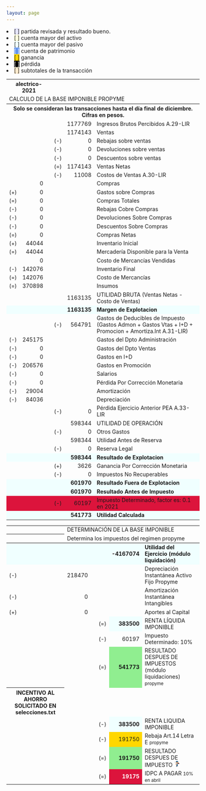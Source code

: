 ```yaml
--- 
layout: page
--- 
```


<li><span style='background-color: lavender'>[    ]</span> partida revisada y resultado bueno. </li>
<li><span style='background-color: lightyellow'>[    ]</span> cuenta mayor del activo </li>
<li><span style='background-color: azure'>[    ]</span> cuenta mayor del pasivo </li>
<li><span style='color: white; background-color: cornflowerblue'>[    ]</span> cuenta de patrimonio </li>
<li><span style='background-color: gold'>[    ]</span> ganancia </li>
<li><span style='color: white; background-color: black'>[    ]</span> pérdida </li>
<li><span style='background-color: blanchedalmond'>[    ]</span> subtotales de la transacción </li>
<table><tbody>
<tr><th colspan='3'>alectrico-2021</th></tr>
<tr><td colspan='8'> CALCULO DE LA BASE IMPONIBLE PROPYME </td></tr><tr><th colspan='8'>Solo se consideran las transacciones hasta el día final de diciembre. Cifras en pesos. </th></tr>
<tr><td></td><td></td><td></td><td></td><td align='right'>1177769</td><td colspan='2'> Ingresos Brutos Percibidos A.29-LIR </td></tr>
<tr><td></td><td></td><td></td><td></td><td align='right'>1174143</td><td> Ventas </td></tr>
<tr><td></td><td></td><td></td><td> (-) </td> <td align='right'>0 </td> <td>  Rebajas sobre ventas </td></tr>
<tr><td></td><td></td><td></td><td> (-) </td><td align='right'>0</td><td> Devoluciones sobre ventas </td></tr>
<tr><td></td><td></td><td></td><td> (-) </td><td align='right'>0</td><td>Descuentos sobre ventas </td></tr>
<tr><td></td><td></td><td></td><td> (=) </td><td align='right'>1174143</td><td> Ventas Netas </td></tr>
<tr><td></td><td></td><td></td><td> (-) </td><td align='right'>11008</td> <td>Costos de Ventas A.30-LIR </td></tr>
<tr><td></td><td align='right'>0</td><td></td><td></td><td></td><td> Compras </td></tr>
<tr><td> (+) </td><td align='right'> 0</td><td></td><td> </td><td></td><td> Gastos sobre Compras </td></tr>
<tr><td> (=) </td><td align='right'>0</td><td></td><td></td><td></td><td>Compras Totales</td></tr> 
<tr><td> (-) </td><td align='right'>0</td><td></td><td></td><td></td><td> Rebajas Cobre Compras </td></tr>
<tr><td> (-) </td><td align='right'>0</td><td></td><td></td><td></td><td> Devoluciones Sobre Compras </td></tr>
<tr><td> (-) </td><td align='right'>0</td><td></td><td></td><td></td><td> Descuentos Sobre Compras </td></tr>
<tr><td>(=)</td><td align='right'>0</td><td></td><td></td><td></td><td>Compras Netas</td></tr> 
<tr><td> (+) </td><td align='right'>44044</td><td></td><td></td><td></td><td colspan='2'>Inventario Inicial</td></tr> 
<tr><td> (=) </td><td align='right'> 44044</td><td></td><td> </td><td></td><td> Mercadería Disponible para la Venta </td></tr>
<tr><td>     </td> <td align='right'> 0 </td><td> </td><td></td><td></td><td colspan='2'>Costo de Mercancías Vendidas</td></tr>
<tr><td> (-) </td> <td align='right'>142076</td><td> </td><td></td><td></td><td colspan='2'>Inventario Final </td></tr>
<tr><td> (=) </td> <td align='right'>142076</td><td> </td><td></td><td></td><td colspan='2'>Costo de Mercancías </td></tr>
<tr><td> (=) </td> <td align='right'>370898</td><td> </td><td></td><td></td><td colspan='2'>Insumos </td></tr>
<tr><td></td><td></td><td></td><td></td><td align='right'>1163135</td><td colspan='4'>  UTILIDAD BRUTA (Ventas Netas - Costo de Ventas) </td></tr>
<tr style='font-weight:bold; background-color: azure'><td></td><td></td><td></td><td></td><td align='right'>1163135</td><td colspan='4'>  Margen de Explotacion </td></tr>
<tr><td></td><td></td><td></td><td>(-)</td><td align='right'>564791</td><td colspan='4'> Gastos de Deducibles de Impuesto (Gastos Admon + Gastos Vtas + I+D + Promocion + Amortiza.Int A.31-LIR) </td></tr>
<tr><td> (-) </td><td align='right'>245175</td><td></td><td></td><td></td><td> Gastos del Dpto Administración </td></tr>
<tr><td> (-) </td><td align='right'>0</td><td></td><td></td><td></td><td> Gastos del Dpto Ventas </td></tr>
<tr><td>(-)</td><td align='right' >0</td><td></td><td></td><td></td><td> Gastos en I+D </td></tr>
<tr><td>(-)</td><td align='right'>206576</td><td></td><td></td><td></td><td> Gastos en Promoción </td></tr>
<tr><td>(-)</td><td align='right'>0</td><td></td><td></td><td></td><td> Salarios </td></tr>
<tr><td>(-) </td><td align='right'>0</td><td></td><td></td><td></td><td> Pérdida Por Corrección Monetaria </td></tr>
<tr><td>(-) </td><td align='right'>29004</td><td></td><td></td><td></td><td> Amortización </td></tr>
<tr><td>(-) </td><td align='right'>84036</td><td></td><td></td><td></td><td> Depreciación </td></tr>
<tr><td></td><td></td><td></td><td> (-) </td><td align='right'>0</td><td> Pérdida Ejercicio Anterior PEA A.33-LIR </td></tr>
<tr><td> </td><td></td><td></td><td></td><td align='right'> 598344</td><td> UTILIDAD DE OPERACIÓN </td></tr>
<tr><td></td><td></td><td></td><td> (-) </td><td align='right'>0</td><td> Otros Gastos </td></tr>
<tr><td></td><td> </td><td> </td><td></td><td align='right'>598344</td><td> Utilidad Antes de Reserva </td></tr>
<tr><td></td><td></td><td></td><td> (-) </td><td align='right'>0</td><td> Reserva Legal </td></tr>
<tr style='font-weight:bold; background-color: azure'><td> <td></td></td><td> </td><td></td><td align='right'>598344</td><td> Resultado de Explotacion </td></tr>
<tr><td></td><td></td><td></td><td> (+) </td><td align='right'>3626</td><td> Ganancia Por Corrección Monetaria </td></tr>
<tr><td></td><td></td><td></td><td> (-) </td><td align='right'>0</td><td> Impuestos No Recuperables </td></tr>
<tr style='font-weight:bold; background-color: azure'><td> <td></td></td><td> </td><td></td><td align='right'>601970</td><td> Resultado Fuera de Explotacion </td></tr>
<tr style='font-weight:bold; background-color: azure'><td> <td></td></td><td> </td><td></td><td align='right'>601970</td><td> Resultado Antes de Impuesto</td></tr>
<tr style='color: white, font-weight:bold; background-color: crimson'><td></td><td></td><td></td><td> (-) </td><td align='right'> 60197</td><td> Impuesto Determinado, factor es: 0.1 en 2021 </td></tr>
<tr style='font-weight:bold;background-color: azure'><td> <td></td></td><td> </td><td></td><td align='right'>541773</td><td> Utilidad Calculada</td></tr>
</tbody></table>
<table> 
<tr><th> <td colspan=6> DETERMINACIÓN DE LA BASE IMPONIBLE </td></th></tr>
<tr><th> <td colspan=6> Determina los impuestos del regimen propyme</td></th></tr>
<tbody>
<tr style='font-weight:bold;background-color: azure'><td> <td></td></td><td> </td><td></td><td align='right'>-4167074</td><td> Utilidad del Ejercicio (módulo liquidación)</td></tr>
<tr><td> (-) </td><td align='right'>218470</td><td></td><td></td><td></td><td> Depreciación Instantánea Activo Fijo Propyme </td></tr>
<tr><td> (-) </td><td align='right'>0</td><td></td><td></td><td></td><td> Amortización Instantánea Intangibles </td></tr>
<tr><td> (+) </td><td align='right'>0</td><td></td><td></td><td></td><td> Aportes al Capital </td></tr>
<tr><td> <td></td></td><td> </td><td> (=) </td><td align='right' style = 'font-weight:bold; background-color: azure'>383500</td><td> RENTA LÍQUIDA IMPONIBLE </td></tr>
<tr><td> <td></td></td><td> </td><td> (-) </td><td align='right'>60197</td><td> Impuesto Determinado: 10% </td></tr>
<tr><td></td><td></td><td></td><td> (=) </td><td align='right' style='font-weight:bold; background-color: lightgreen'>541773</td><td> RESULTADO DESPUES DE IMPUESTOS (módulo liquidaciones) <small>propyme</small></td></tr>
<tr> <th> INCENTIVO AL AHORRO SOLICITADO EN selecciones.txt </th></tr> 
<tr><td></td><td></td><td></td><td> (-) </td><td align='right' style = 'font-weight:bold; background-color: azure'  >383500</td><td> RENTA LIQUIDA IMPONIBLE</td></tr>
<tr><td></td><td></td><td></td><td> (-) </td><td align='right' style=' background-color: gold'>191750</td><td>    Rebaja Art.14 Letra E <small>propyme</small></td></tr>
<tr><td></td><td></td><td></td><td> (=) </td><td align='right' style='font-weight:bold; background-color: lightgreen'>191750</td><td> RESULTADO DESPUES DE IMPUESTO <img src='../revisado.png'></td> </tr>
<tr><td></td><td></td><td></td><td> (=) </td><td align='right' style='font-weight:bold; color: white; background-color: crimson'>19175</td><td> IDPC A PAGAR <small> 10% en abril </small></td></tr>
</tbody></table>